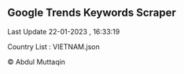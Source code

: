 

## Google Trends Keywords Scraper 
 
Last Update 22-01-2023 , 16:33:19

Country List :
VIETNAM.json



© Abdul Muttaqin 
